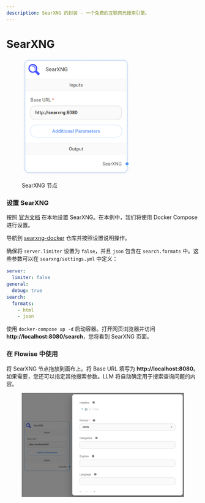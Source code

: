 ```yaml
---
description: SearXNG 的封装 - 一个免费的互联网元搜索引擎。
---
```


# SearXNG

<figure><img src="../../../.gitbook/assets/up-011.png" alt="" width="283"><figcaption><p>SearXNG 节点</p></figcaption></figure>

### 设置 SearXNG

按照 [官方文档](https://docs.searxng.org/admin/installation.html) 在本地设置 SearXNG。在本例中，我们将使用 Docker Compose 进行设置。

导航到 [searxng-docker](https://github.com/searxng/searxng-docker) 仓库并按照设置说明操作。

确保将 `server.limiter` 设置为 `false`，并且 `json` 包含在 `search.formats` 中。这些参数可以在 `searxng/settings.yml` 中定义：

```yaml
server:
  limiter: false
general:
  debug: true
search:
  formats:
    - html
    - json
```

使用 `docker-compose up -d` 启动容器。打开网页浏览器并访问 **http://localhost:8080/search**，您将看到 SearXNG 页面。

### 在 Flowise 中使用

将 SearXNG 节点拖放到画布上。将 Base URL 填写为 **http://localhost:8080**。如果需要，您还可以指定其他搜索参数。LLM 将自动确定用于搜索查询问题的内容。

<figure><img src="../../../.gitbook/assets/image (171).png" alt=""><figcaption></figcaption></figure>